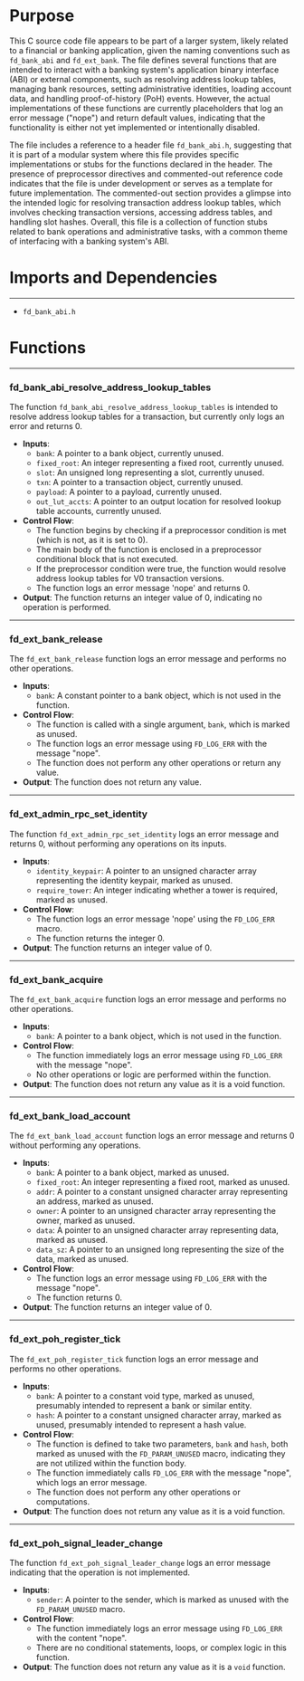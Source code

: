 # Purpose
This C source code file appears to be part of a larger system, likely related to a financial or banking application, given the naming conventions such as `fd_bank_abi` and `fd_ext_bank`. The file defines several functions that are intended to interact with a banking system's application binary interface (ABI) or external components, such as resolving address lookup tables, managing bank resources, setting administrative identities, loading account data, and handling proof-of-history (PoH) events. However, the actual implementations of these functions are currently placeholders that log an error message ("nope") and return default values, indicating that the functionality is either not yet implemented or intentionally disabled.

The file includes a reference to a header file `fd_bank_abi.h`, suggesting that it is part of a modular system where this file provides specific implementations or stubs for the functions declared in the header. The presence of preprocessor directives and commented-out reference code indicates that the file is under development or serves as a template for future implementation. The commented-out section provides a glimpse into the intended logic for resolving transaction address lookup tables, which involves checking transaction versions, accessing address tables, and handling slot hashes. Overall, this file is a collection of function stubs related to bank operations and administrative tasks, with a common theme of interfacing with a banking system's ABI.
# Imports and Dependencies

---
- `fd_bank_abi.h`


# Functions

---
### fd\_bank\_abi\_resolve\_address\_lookup\_tables<!-- {{#callable:fd_bank_abi_resolve_address_lookup_tables}} -->
The function `fd_bank_abi_resolve_address_lookup_tables` is intended to resolve address lookup tables for a transaction, but currently only logs an error and returns 0.
- **Inputs**:
    - `bank`: A pointer to a bank object, currently unused.
    - `fixed_root`: An integer representing a fixed root, currently unused.
    - `slot`: An unsigned long representing a slot, currently unused.
    - `txn`: A pointer to a transaction object, currently unused.
    - `payload`: A pointer to a payload, currently unused.
    - `out_lut_accts`: A pointer to an output location for resolved lookup table accounts, currently unused.
- **Control Flow**:
    - The function begins by checking if a preprocessor condition is met (which is not, as it is set to 0).
    - The main body of the function is enclosed in a preprocessor conditional block that is not executed.
    - If the preprocessor condition were true, the function would resolve address lookup tables for V0 transaction versions.
    - The function logs an error message 'nope' and returns 0.
- **Output**: The function returns an integer value of 0, indicating no operation is performed.


---
### fd\_ext\_bank\_release<!-- {{#callable:fd_ext_bank_release}} -->
The `fd_ext_bank_release` function logs an error message and performs no other operations.
- **Inputs**:
    - `bank`: A constant pointer to a bank object, which is not used in the function.
- **Control Flow**:
    - The function is called with a single argument, `bank`, which is marked as unused.
    - The function logs an error message using `FD_LOG_ERR` with the message "nope".
    - The function does not perform any other operations or return any value.
- **Output**: The function does not return any value.


---
### fd\_ext\_admin\_rpc\_set\_identity<!-- {{#callable:fd_ext_admin_rpc_set_identity}} -->
The function `fd_ext_admin_rpc_set_identity` logs an error message and returns 0, without performing any operations on its inputs.
- **Inputs**:
    - `identity_keypair`: A pointer to an unsigned character array representing the identity keypair, marked as unused.
    - `require_tower`: An integer indicating whether a tower is required, marked as unused.
- **Control Flow**:
    - The function logs an error message 'nope' using the `FD_LOG_ERR` macro.
    - The function returns the integer 0.
- **Output**: The function returns an integer value of 0.


---
### fd\_ext\_bank\_acquire<!-- {{#callable:fd_ext_bank_acquire}} -->
The `fd_ext_bank_acquire` function logs an error message and performs no other operations.
- **Inputs**:
    - `bank`: A pointer to a bank object, which is not used in the function.
- **Control Flow**:
    - The function immediately logs an error message using `FD_LOG_ERR` with the message "nope".
    - No other operations or logic are performed within the function.
- **Output**: The function does not return any value as it is a void function.


---
### fd\_ext\_bank\_load\_account<!-- {{#callable:fd_ext_bank_load_account}} -->
The `fd_ext_bank_load_account` function logs an error message and returns 0 without performing any operations.
- **Inputs**:
    - `bank`: A pointer to a bank object, marked as unused.
    - `fixed_root`: An integer representing a fixed root, marked as unused.
    - `addr`: A pointer to a constant unsigned character array representing an address, marked as unused.
    - `owner`: A pointer to an unsigned character array representing the owner, marked as unused.
    - `data`: A pointer to an unsigned character array representing data, marked as unused.
    - `data_sz`: A pointer to an unsigned long representing the size of the data, marked as unused.
- **Control Flow**:
    - The function logs an error message using `FD_LOG_ERR` with the message "nope".
    - The function returns 0.
- **Output**: The function returns an integer value of 0.


---
### fd\_ext\_poh\_register\_tick<!-- {{#callable:fd_ext_poh_register_tick}} -->
The `fd_ext_poh_register_tick` function logs an error message and performs no other operations.
- **Inputs**:
    - `bank`: A pointer to a constant void type, marked as unused, presumably intended to represent a bank or similar entity.
    - `hash`: A pointer to a constant unsigned character array, marked as unused, presumably intended to represent a hash value.
- **Control Flow**:
    - The function is defined to take two parameters, `bank` and `hash`, both marked as unused with the `FD_PARAM_UNUSED` macro, indicating they are not utilized within the function body.
    - The function immediately calls `FD_LOG_ERR` with the message "nope", which logs an error message.
    - The function does not perform any other operations or computations.
- **Output**: The function does not return any value as it is a void function.


---
### fd\_ext\_poh\_signal\_leader\_change<!-- {{#callable:fd_ext_poh_signal_leader_change}} -->
The function `fd_ext_poh_signal_leader_change` logs an error message indicating that the operation is not implemented.
- **Inputs**:
    - `sender`: A pointer to the sender, which is marked as unused with the `FD_PARAM_UNUSED` macro.
- **Control Flow**:
    - The function immediately logs an error message using `FD_LOG_ERR` with the content "nope".
    - There are no conditional statements, loops, or complex logic in this function.
- **Output**: The function does not return any value as it is a `void` function.


